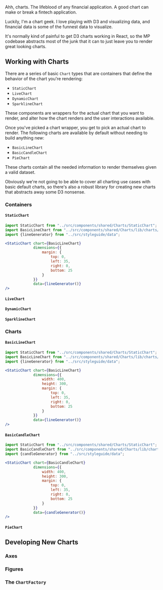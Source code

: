 Ahh, charts. The lifeblood of any financial application. A good chart can make or break a fintech application.

Luckily, I'm a chart geek. I love playing with D3 and visualizing data, and financial data is some of the funnest data
to visualize.

It's normally kind of painful to get D3 charts working in React, so the MP codebase abstracts most of the junk that
it can to just leave you to render great looking charts.

## Working with Charts

There are a series of basic `Chart` types that are containers that define the behavior of the chart you're rendering:

- `StaticChart`
- `LiveChart`
- `DynamicChart`
- `SparklineChart`

These components are wrappers for the actual chart that you want to render, and alter how the chart renders and the
user interactions available.

Once you've picked a chart wrapper, you get to pick an actual chart to render. The following charts are available by
default without needing to build anything new:

- `BasicLineChart`
- `BasicCandleChart`
- `PieChart`

These charts contain all the needed information to render themselves given a valid dataset.

Obviously we're not going to be able to cover all charting use cases with basic default charts, so there's also a robust
library for creating new charts that abstracts away some D3 nonsense.

### Containers

#### `StaticChart`

```jsx
import StaticChart from "../src/components/shared/Charts/StaticChart";
import BasicLineChart from "../src/components/shared/Charts/lib/charts/BasicLineChart";
import {lineGenerator} from "../src/styleguide/data";

<StaticChart chart={BasicLineChart}
             dimensions={{
                 margin: {
                     top: 0,
                     left: 35,
                     right: 0,
                     bottom: 25
                 }
             }}
             data={lineGenerator()}
/>

```

#### `LiveChart`

#### `DynamicChart`

#### `SparklineChart`

### Charts

#### `BasicLineChart`

```jsx
import StaticChart from "../src/components/shared/Charts/StaticChart";
import BasicLineChart from "../src/components/shared/Charts/lib/charts/BasicLineChart";
import {lineGenerator} from "../src/styleguide/data";

<StaticChart chart={BasicLineChart}
             dimensions={{
                 width: 400,
                 height: 300,
                 margin: {
                     top: 0,
                     left: 35,
                     right: 0,
                     bottom: 25
                 }
             }}
             data={lineGenerator()}
/>
```

#### `BasicCandleChart`

```jsx
import StaticChart from "../src/components/shared/Charts/StaticChart";
import BasicCandleChart from "../src/components/shared/Charts/lib/charts/BasicCandleChart";
import {candleGenerator} from "../src/styleguide/data";

<StaticChart chart={BasicCandleChart}
             dimensions={{
                 width: 400,
                 height: 300,
                 margin: {
                     top: 0,
                     left: 35,
                     right: 0,
                     bottom: 25
                 }
             }}
             data={candleGenerator()}
/>
```

#### `PieChart`

## Developing New Charts

### Axes

### Figures

### The `ChartFactory`